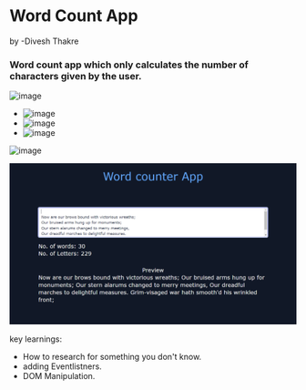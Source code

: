 # Word Count App
by -Divesh Thakre

### Word count app which only calculates the number of characters given by the user.





![image](https://img.shields.io/badge/-Technologies__used-orange)
- ![image](https://img.shields.io/badge/-HTML-red)
- ![image](https://img.shields.io/badge/-TailWindCSS-blue)
- ![image](https://img.shields.io/badge/-javascript-yellow)

![image](https://img.shields.io/badge/-Preview-lightgreen)

![image](./images/pre.png)

key learnings:
- How to research for something you don't know.
- adding Eventlistners.
- DOM Manipulation.
#